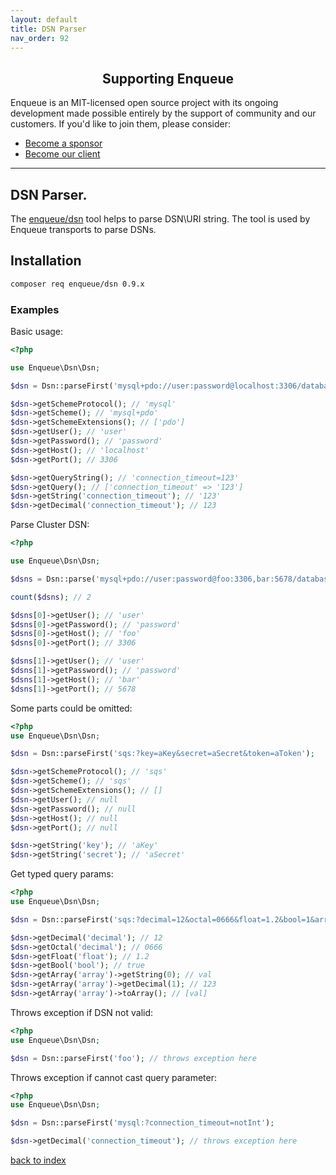 ```yaml
---
layout: default
title: DSN Parser
nav_order: 92
---
```

<h2 align="center">Supporting Enqueue</h2>

Enqueue is an MIT-licensed open source project with its ongoing development made possible entirely by the support of community and our customers. If you'd like to join them, please consider:

- [Become a sponsor](https://www.patreon.com/makasim)
- [Become our client](http://forma-pro.com/)

---

## DSN Parser.

The [enqueue/dsn](https://github.com/php-enqueue/dsn) tool helps to parse DSN\URI string.
The tool is used by Enqueue transports to parse DSNs.

## Installation

```bash
composer req enqueue/dsn 0.9.x
```

### Examples

Basic usage:

```php
<?php

use Enqueue\Dsn\Dsn;

$dsn = Dsn::parseFirst('mysql+pdo://user:password@localhost:3306/database?connection_timeout=123');

$dsn->getSchemeProtocol(); // 'mysql'
$dsn->getScheme(); // 'mysql+pdo'
$dsn->getSchemeExtensions(); // ['pdo']
$dsn->getUser(); // 'user'
$dsn->getPassword(); // 'password'
$dsn->getHost(); // 'localhost'
$dsn->getPort(); // 3306

$dsn->getQueryString(); // 'connection_timeout=123'
$dsn->getQuery(); // ['connection_timeout' => '123']
$dsn->getString('connection_timeout'); // '123'
$dsn->getDecimal('connection_timeout'); // 123
```

Parse Cluster DSN:

```php
<?php

use Enqueue\Dsn\Dsn;

$dsns = Dsn::parse('mysql+pdo://user:password@foo:3306,bar:5678/database?connection_timeout=123');

count($dsns); // 2

$dsns[0]->getUser(); // 'user'
$dsns[0]->getPassword(); // 'password'
$dsns[0]->getHost(); // 'foo'
$dsns[0]->getPort(); // 3306

$dsns[1]->getUser(); // 'user'
$dsns[1]->getPassword(); // 'password'
$dsns[1]->getHost(); // 'bar'
$dsns[1]->getPort(); // 5678
```

Some parts could be omitted:

```php
<?php
use Enqueue\Dsn\Dsn;

$dsn = Dsn::parseFirst('sqs:?key=aKey&secret=aSecret&token=aToken');

$dsn->getSchemeProtocol(); // 'sqs'
$dsn->getScheme(); // 'sqs'
$dsn->getSchemeExtensions(); // []
$dsn->getUser(); // null
$dsn->getPassword(); // null
$dsn->getHost(); // null
$dsn->getPort(); // null

$dsn->getString('key'); // 'aKey'
$dsn->getString('secret'); // 'aSecret'
```

Get typed query params:

```php
<?php
use Enqueue\Dsn\Dsn;

$dsn = Dsn::parseFirst('sqs:?decimal=12&octal=0666&float=1.2&bool=1&array[0]=val&array[1]=123');

$dsn->getDecimal('decimal'); // 12
$dsn->getOctal('decimal'); // 0666
$dsn->getFloat('float'); // 1.2
$dsn->getBool('bool'); // true
$dsn->getArray('array')->getString(0); // val
$dsn->getArray('array')->getDecimal(1); // 123
$dsn->getArray('array')->toArray(); // [val]
```

Throws exception if DSN not valid:

```php
<?php
use Enqueue\Dsn\Dsn;

$dsn = Dsn::parseFirst('foo'); // throws exception here
```

Throws exception if cannot cast query parameter:

```php
<?php
use Enqueue\Dsn\Dsn;

$dsn = Dsn::parseFirst('mysql:?connection_timeout=notInt');

$dsn->getDecimal('connection_timeout'); // throws exception here
```

[back to index](index.md)

